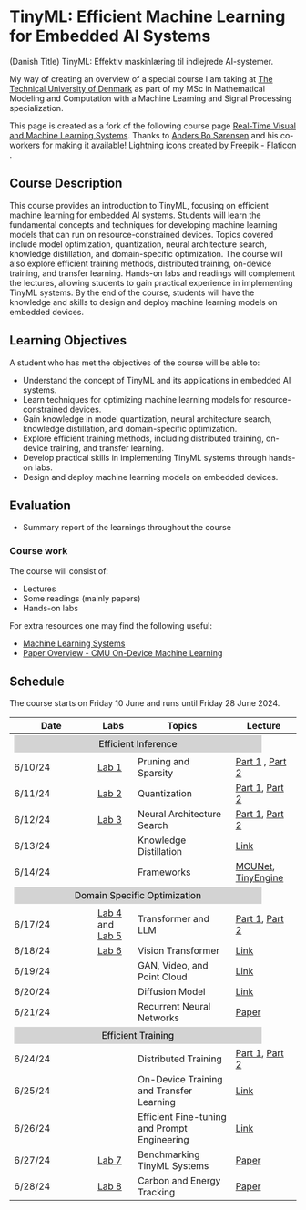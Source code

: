 # TinyML: Efficient Machine Learning for Embedded AI Systems
(Danish Title) TinyML: Effektiv maskinlæring til indlejrede AI-systemer.

My way of creating an overview of a special course I am taking at [The Technical University of Denmark](https://www.dtu.dk/) as 
part of my MSc in Mathematical Modeling and Computation with a Machine Learning and Signal Processing specialization.  

This page is created as a fork of the following course page [Real-Time Visual and Machine Learning Systems](https://absorensen.github.io/real-time-visual-and-machine-learning-systems/). Thanks to [Anders Bo Sørensen](https://absorensen.github.io/) and his co-workers for making it available! 
<a href="https://www.flaticon.com/free-icons/lightning" title="lightning icons">Lightning icons created by Freepik - Flaticon</a>
.

## Course Description
This course provides an introduction to TinyML, focusing on efficient machine learning for embedded AI systems. Students will learn the fundamental concepts and techniques for developing machine learning models that can run on resource-constrained devices. Topics covered include model optimization, quantization, neural architecture search, knowledge distillation, and domain-specific optimization. The course will also explore efficient training methods, distributed training, on-device training, and transfer learning. Hands-on labs and readings will complement the lectures, allowing students to gain practical experience in implementing TinyML systems. By the end of the course, students will have the knowledge and skills to design and deploy machine learning models on embedded devices.


## Learning Objectives

A student who has met the objectives of the course will be able to:

* Understand the concept of TinyML and its applications in embedded AI systems.
* Learn techniques for optimizing machine learning models for resource-constrained devices.
* Gain knowledge in model quantization, neural architecture search, knowledge distillation, and domain-specific optimization.
* Explore efficient training methods, including distributed training, on-device training, and transfer learning.
* Develop practical skills in implementing TinyML systems through hands-on labs.
* Design and deploy machine learning models on embedded devices.

## Evaluation
* Summary report of the learnings throughout the course

### Course work
The course will consist of:

* Lectures
* Some readings (mainly papers)
* Hands-on labs

For extra resources one may find the following useful:

* [Machine Learning Systems](https://harvard-edge.github.io/cs249r_book/)
* [Paper Overview - CMU On-Device Machine Learning](https://cmu-odml.github.io/papers/)

## Schedule
The course starts on Friday 10 June and runs until Friday 28 June 2024.

Date      | Labs      | Topics    |Lecture
----------|-----------|-----------|-------
|<div style="background-color: #D3D3D3; padding: 5px; color: black; text-align: center; width:325%" colspan="4">Efficient Inference</div>|
6/10/24   |[Lab 1][21]|Pruning and Sparsity                         | [Part 1][0] , [Part 2][1]
6/11/24   |[Lab 2][22]|Quantization                                 | [Part 1][2], [Part 2][3]
6/12/24   |[Lab 3][23]|Neural Architecture Search                   | [Part 1][4], [Part 2][5]
6/13/24   ||Knowledge Distillation                                  | [Link][6] 
6/14/24   ||Frameworks                                              | [MCUNet][7], [TinyEngine][8] 
|<div style="background-color: #D3D3D3; padding: 5px; color: black; text-align: center; width:325%" colspan="4">Domain Specific Optimization</div>|
6/17/24   |[Lab 4][26] and [Lab 5][27]|Transformer and LLM                          | [Part 1][9], [Part 2][10] 
6/18/24   |[Lab 6][28]|Vision Transformer                           | [Link][11] 
6/19/24   ||GAN, Video, and Point Cloud                             | [Link][12] 
6/20/24   ||Diffusion Model                                         | [Link][13] 
6/21/24   ||Recurrent Neural Networks                               | [Paper][14] 
|<div style="background-color: #D3D3D3; padding: 5px; color: black; text-align: center; width:325%" colspan="4">Efficient Training</div>|
6/24/24   ||Distributed Training                                    | [Part 1][15], [Part 2][16] 
6/25/24   ||On-Device Training and Transfer Learning                | [Link][17] 
6/26/24   ||Efficient Fine-tuning and Prompt Engineering            | [Link][18] 
6/27/24   |[Lab 7][29]|Benchmarking TinyML Systems                 | [Paper][19] 
6/28/24   |[Lab 8][30]|Carbon and Energy Tracking                  | [Paper][20] 

<!--Lectures-->
[0]:    https://youtu.be/w5WiUcDJosM
[1]:    https://youtu.be/3t9aGLLaCqs
[2]:    https://youtu.be/TSc_BibWRhM
[3]:    https://youtu.be/g-TzDApaE88
[4]:    https://youtu.be/gFi29IEHRGc
[5]:    https://youtu.be/EFpGQoDQ7JI
[6]:    https://youtu.be/EkjVHToId7U
[7]:    https://youtu.be/l7RdJRYl7ZY
[8]:    https://youtu.be/HGsvWHqU29Y
[9]:    https://www.youtube.com/embed/A12m85vbZro?si=D1-cvRL-RDlqFGfd
[10]:   https://youtu.be/7WeraZ0LLlg 
[11]:   https://youtu.be/QQY24LLww1A
[12]:   https://youtu.be/W3WwxI0M-hI
[13]:   https://youtu.be/nFE1euQ_Wtw
[14]:   https://arxiv.org/abs/2402.12263
[15]:   https://youtu.be/0vdzBAms8mE
[16]:   https://youtu.be/mP4BL6URdxc
[17]:   https://youtu.be/PArGX623PvA
[18]:   https://youtu.be/vOPwwRCZ8q8
[19]:   https://arxiv.org/abs/2003.04821     
[20]:   https://arxiv.org/abs/2007.03051
<!--Labs-->
[21]:   https://drive.google.com/file/d/124toPMHDd3z6LiXOhOgHPy6Wvb0Xzw3E/view?usp=sharing   
[22]:   https://github.com/cmu-odml/cmu-odml.github.io/blob/master/labs/03_quantization.ipynb
[23]:   https://drive.google.com/file/d/1n1_T-icO-LZsZpcti-pRZcX_VvumbDWM/view?usp=sharing
[26]:   https://colab.research.google.com/drive/1zxkqlnaJ7y5P9PAhyr0504je3uJZVIaF?usp=share_link
[27]:   https://github.com/ee292d/labs/blob/main/lab6/README.md
[28]:   https://github.com/ee292d/labs/tree/main/lab2
[29]:   https://github.com/cmu-odml/cmu-odml.github.io/blob/master/labs/01_pytorch_ffnns.md
[30]:   https://github.com/cmu-odml/cmu-odml.github.io/blob/master/labs/05_energy.md